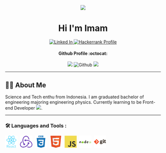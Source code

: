 
<div id="header" align="center">
  <img src="https://media.giphy.com/media/k0ijJhqrUP4T2EvmJ1/giphy.gif" width="200"/>
  <h1>Hi I'm Imam</h1>
</div>
<div align="center">
  <a href="https://www.linkedin.com/in/imam-sobirin34/">
    <img src="https://img.shields.io/badge/LinkedIn-blue?logo=linkedin&logoColor=white&style=for-the-badge" alt="Linked In"/>
  </a>
  <a href="https://www.hackerrank.com/imamsobirin">
    <img src="https://img.shields.io/badge/Hacker Rank-success?logoColor=white&style=for-the-badge" alt="Hackerrank Profile"/>
  </a>
</div>
<div align="center">
  <h4>Github Profile :octocat:</h4>
  <img src="https://img.shields.io/github/followers/imamsobirin?style=social"/>
  <img src="https://komarev.com/ghpvc/?username=imamsobirin&style=flat-square&color=blue" alt="Github"/>
  <img src="https://img.shields.io/github/stars/imamsobirin?style=social">
</div>

---

## :man_technologist: About Me
Science and Tech enthu from Indonesia. I am graduated bachelor of engineering majoring engineering physics.
Currently learning to be Front-end Developer <img src="https://media.giphy.com/media/WUlplcMpOCEmTGBtBW/giphy.gif" width="30">.

---
### :hammer_and_wrench: Languages and Tools :
<div>
  <img src="https://github.com/devicons/devicon/blob/master/icons/react/react-original-wordmark.svg" title="React" alt="React" width="40" height="40"/>&nbsp;
  <img src="https://github.com/devicons/devicon/blob/master/icons/redux/redux-original.svg" title="Redux" alt="Redux " width="40" height="40"/>&nbsp;
  <img src="https://github.com/devicons/devicon/blob/master/icons/css3/css3-plain-wordmark.svg"  title="CSS3" alt="CSS" width="40" height="40"/>&nbsp;
  <img src="https://github.com/devicons/devicon/blob/master/icons/html5/html5-original.svg" title="HTML5" alt="HTML" width="40" height="40"/>&nbsp;
  <img src="https://github.com/devicons/devicon/blob/master/icons/javascript/javascript-original.svg" title="JavaScript" alt="JavaScript" width="40" height="40"/>&nbsp;
  <img src="https://github.com/devicons/devicon/blob/master/icons/nodejs/nodejs-original-wordmark.svg" title="NodeJS" alt="NodeJS" width="40" height="40"/>&nbsp;
  <img src="https://github.com/devicons/devicon/blob/master/icons/git/git-original-wordmark.svg" title="Git" **alt="Git" width="40" height="40"/>
</div>
